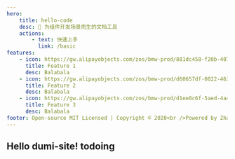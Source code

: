 ```yaml
---
hero:
    title: hello-code
    desc: 📖 为组件开发场景而生的文档工具
    actions:
        - text: 快速上手
          link: /basic
features:
    - icon: https://gw.alipayobjects.com/zos/bmw-prod/881dc458-f20b-407b-947a-95104b5ec82b/k79dm8ih_w144_h144.png
      title: Feature 1
      desc: Balabala
    - icon: https://gw.alipayobjects.com/zos/bmw-prod/d60657df-0822-4631-9d7c-e7a869c2f21c/k79dmz3q_w126_h126.png
      title: Feature 2
      desc: Balabala
    - icon: https://gw.alipayobjects.com/zos/bmw-prod/d1ee0c6f-5aed-4a45-a507-339a4bfe076c/k7bjsocq_w144_h144.png
      title: Feature 3
      desc: Balabala
footer: Open-source MIT Licensed | Copyright © 2020<br />Powered by Zhang Fang Chao
---
```


## Hello dumi-site! todoing
